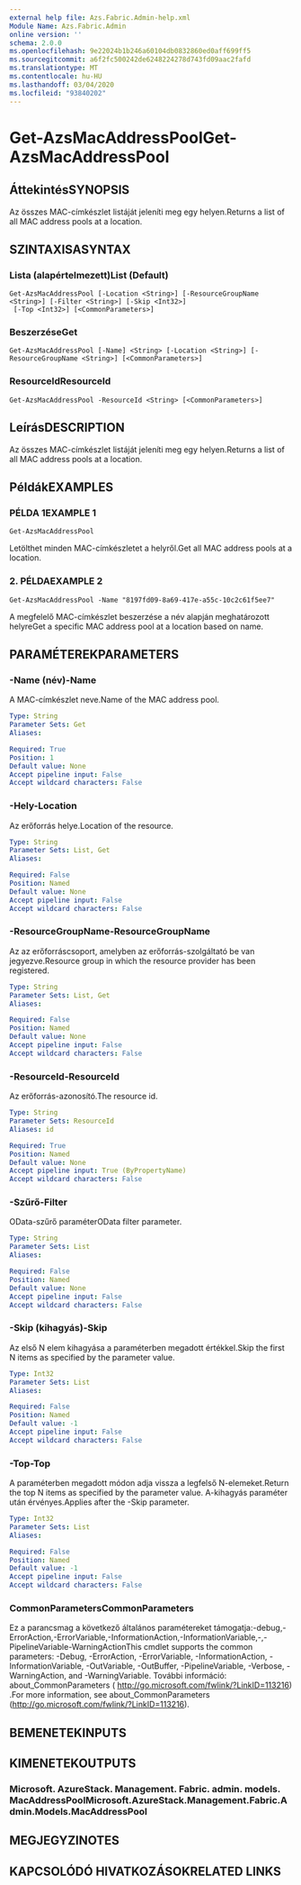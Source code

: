 ```yaml
---
external help file: Azs.Fabric.Admin-help.xml
Module Name: Azs.Fabric.Admin
online version: ''
schema: 2.0.0
ms.openlocfilehash: 9e22024b1b246a60104db0832860ed0aff699ff5
ms.sourcegitcommit: a6f2fc500242de6248224278d743fd09aac2fafd
ms.translationtype: MT
ms.contentlocale: hu-HU
ms.lasthandoff: 03/04/2020
ms.locfileid: "93840202"
---
```

# <span data-ttu-id="5291f-101">Get-AzsMacAddressPool</span><span class="sxs-lookup"><span data-stu-id="5291f-101">Get-AzsMacAddressPool</span></span>

## <span data-ttu-id="5291f-102">Áttekintés</span><span class="sxs-lookup"><span data-stu-id="5291f-102">SYNOPSIS</span></span>
<span data-ttu-id="5291f-103">Az összes MAC-címkészlet listáját jeleníti meg egy helyen.</span><span class="sxs-lookup"><span data-stu-id="5291f-103">Returns a list of all MAC address pools at a location.</span></span>

## <span data-ttu-id="5291f-104">SZINTAXISA</span><span class="sxs-lookup"><span data-stu-id="5291f-104">SYNTAX</span></span>

### <span data-ttu-id="5291f-105">Lista (alapértelmezett)</span><span class="sxs-lookup"><span data-stu-id="5291f-105">List (Default)</span></span>
```
Get-AzsMacAddressPool [-Location <String>] [-ResourceGroupName <String>] [-Filter <String>] [-Skip <Int32>]
 [-Top <Int32>] [<CommonParameters>]
```

### <span data-ttu-id="5291f-106">Beszerzése</span><span class="sxs-lookup"><span data-stu-id="5291f-106">Get</span></span>
```
Get-AzsMacAddressPool [-Name] <String> [-Location <String>] [-ResourceGroupName <String>] [<CommonParameters>]
```

### <span data-ttu-id="5291f-107">ResourceId</span><span class="sxs-lookup"><span data-stu-id="5291f-107">ResourceId</span></span>
```
Get-AzsMacAddressPool -ResourceId <String> [<CommonParameters>]
```

## <span data-ttu-id="5291f-108">Leírás</span><span class="sxs-lookup"><span data-stu-id="5291f-108">DESCRIPTION</span></span>
<span data-ttu-id="5291f-109">Az összes MAC-címkészlet listáját jeleníti meg egy helyen.</span><span class="sxs-lookup"><span data-stu-id="5291f-109">Returns a list of all MAC address pools at a location.</span></span>

## <span data-ttu-id="5291f-110">Példák</span><span class="sxs-lookup"><span data-stu-id="5291f-110">EXAMPLES</span></span>

### <span data-ttu-id="5291f-111">PÉLDA 1</span><span class="sxs-lookup"><span data-stu-id="5291f-111">EXAMPLE 1</span></span>
```
Get-AzsMacAddressPool
```

<span data-ttu-id="5291f-112">Letölthet minden MAC-címkészletet a helyről.</span><span class="sxs-lookup"><span data-stu-id="5291f-112">Get all MAC address pools at a location.</span></span>

### <span data-ttu-id="5291f-113">2. PÉLDA</span><span class="sxs-lookup"><span data-stu-id="5291f-113">EXAMPLE 2</span></span>
```
Get-AzsMacAddressPool -Name "8197fd09-8a69-417e-a55c-10c2c61f5ee7"
```

<span data-ttu-id="5291f-114">A megfelelő MAC-címkészlet beszerzése a név alapján meghatározott helyre</span><span class="sxs-lookup"><span data-stu-id="5291f-114">Get a specific MAC address pool at a location based on name.</span></span>

## <span data-ttu-id="5291f-115">PARAMÉTEREK</span><span class="sxs-lookup"><span data-stu-id="5291f-115">PARAMETERS</span></span>

### <span data-ttu-id="5291f-116">-Name (név)</span><span class="sxs-lookup"><span data-stu-id="5291f-116">-Name</span></span>
<span data-ttu-id="5291f-117">A MAC-címkészlet neve.</span><span class="sxs-lookup"><span data-stu-id="5291f-117">Name of the MAC address pool.</span></span>

```yaml
Type: String
Parameter Sets: Get
Aliases:

Required: True
Position: 1
Default value: None
Accept pipeline input: False
Accept wildcard characters: False
```

### <span data-ttu-id="5291f-118">-Hely</span><span class="sxs-lookup"><span data-stu-id="5291f-118">-Location</span></span>
<span data-ttu-id="5291f-119">Az erőforrás helye.</span><span class="sxs-lookup"><span data-stu-id="5291f-119">Location of the resource.</span></span>

```yaml
Type: String
Parameter Sets: List, Get
Aliases:

Required: False
Position: Named
Default value: None
Accept pipeline input: False
Accept wildcard characters: False
```

### <span data-ttu-id="5291f-120">-ResourceGroupName</span><span class="sxs-lookup"><span data-stu-id="5291f-120">-ResourceGroupName</span></span>
<span data-ttu-id="5291f-121">Az az erőforráscsoport, amelyben az erőforrás-szolgáltató be van jegyezve.</span><span class="sxs-lookup"><span data-stu-id="5291f-121">Resource group in which the resource provider has been registered.</span></span>

```yaml
Type: String
Parameter Sets: List, Get
Aliases:

Required: False
Position: Named
Default value: None
Accept pipeline input: False
Accept wildcard characters: False
```

### <span data-ttu-id="5291f-122">-ResourceId</span><span class="sxs-lookup"><span data-stu-id="5291f-122">-ResourceId</span></span>
<span data-ttu-id="5291f-123">Az erőforrás-azonosító.</span><span class="sxs-lookup"><span data-stu-id="5291f-123">The resource id.</span></span>

```yaml
Type: String
Parameter Sets: ResourceId
Aliases: id

Required: True
Position: Named
Default value: None
Accept pipeline input: True (ByPropertyName)
Accept wildcard characters: False
```

### <span data-ttu-id="5291f-124">-Szűrő</span><span class="sxs-lookup"><span data-stu-id="5291f-124">-Filter</span></span>
<span data-ttu-id="5291f-125">OData-szűrő paraméter</span><span class="sxs-lookup"><span data-stu-id="5291f-125">OData filter parameter.</span></span>

```yaml
Type: String
Parameter Sets: List
Aliases:

Required: False
Position: Named
Default value: None
Accept pipeline input: False
Accept wildcard characters: False
```

### <span data-ttu-id="5291f-126">-Skip (kihagyás)</span><span class="sxs-lookup"><span data-stu-id="5291f-126">-Skip</span></span>
<span data-ttu-id="5291f-127">Az első N elem kihagyása a paraméterben megadott értékkel.</span><span class="sxs-lookup"><span data-stu-id="5291f-127">Skip the first N items as specified by the parameter value.</span></span>

```yaml
Type: Int32
Parameter Sets: List
Aliases:

Required: False
Position: Named
Default value: -1
Accept pipeline input: False
Accept wildcard characters: False
```

### <span data-ttu-id="5291f-128">-Top</span><span class="sxs-lookup"><span data-stu-id="5291f-128">-Top</span></span>
<span data-ttu-id="5291f-129">A paraméterben megadott módon adja vissza a legfelső N-elemeket.</span><span class="sxs-lookup"><span data-stu-id="5291f-129">Return the top N items as specified by the parameter value.</span></span>
<span data-ttu-id="5291f-130">A-kihagyás paraméter után érvényes.</span><span class="sxs-lookup"><span data-stu-id="5291f-130">Applies after the -Skip parameter.</span></span>

```yaml
Type: Int32
Parameter Sets: List
Aliases:

Required: False
Position: Named
Default value: -1
Accept pipeline input: False
Accept wildcard characters: False
```

### <span data-ttu-id="5291f-131">CommonParameters</span><span class="sxs-lookup"><span data-stu-id="5291f-131">CommonParameters</span></span>
<span data-ttu-id="5291f-132">Ez a parancsmag a következő általános paramétereket támogatja:-debug,-ErrorAction,-ErrorVariable,-InformationAction,-InformationVariable,-,-PipelineVariable-WarningAction</span><span class="sxs-lookup"><span data-stu-id="5291f-132">This cmdlet supports the common parameters: -Debug, -ErrorAction, -ErrorVariable, -InformationAction, -InformationVariable, -OutVariable, -OutBuffer, -PipelineVariable, -Verbose, -WarningAction, and -WarningVariable.</span></span> <span data-ttu-id="5291f-133">További információ: about_CommonParameters ( http://go.microsoft.com/fwlink/?LinkID=113216) .</span><span class="sxs-lookup"><span data-stu-id="5291f-133">For more information, see about_CommonParameters (http://go.microsoft.com/fwlink/?LinkID=113216).</span></span>

## <span data-ttu-id="5291f-134">BEMENETEK</span><span class="sxs-lookup"><span data-stu-id="5291f-134">INPUTS</span></span>

## <span data-ttu-id="5291f-135">KIMENETEK</span><span class="sxs-lookup"><span data-stu-id="5291f-135">OUTPUTS</span></span>

### <span data-ttu-id="5291f-136">Microsoft. AzureStack. Management. Fabric. admin. models. MacAddressPool</span><span class="sxs-lookup"><span data-stu-id="5291f-136">Microsoft.AzureStack.Management.Fabric.Admin.Models.MacAddressPool</span></span>

## <span data-ttu-id="5291f-137">MEGJEGYZI</span><span class="sxs-lookup"><span data-stu-id="5291f-137">NOTES</span></span>

## <span data-ttu-id="5291f-138">KAPCSOLÓDÓ HIVATKOZÁSOK</span><span class="sxs-lookup"><span data-stu-id="5291f-138">RELATED LINKS</span></span>
